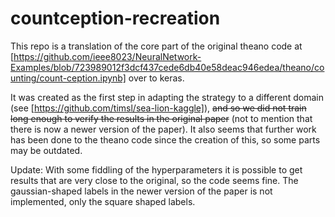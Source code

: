# countception-recreation
This repo is a translation of the core part of the original theano code at 
[https://github.com/ieee8023/NeuralNetwork-Examples/blob/723989012f3dcf437cede6db40e58deac946edea/theano/counting/count-ception.ipynb] over to keras.

It was created as the first step in adapting the strategy to a different domain (see [https://github.com/timsl/sea-lion-kaggle]), ~~and so we did not train long enough to verify the results in the original paper~~ (not to mention that there is now a newer version of the paper).
It also seems that further work has been done to the theano code since the creation of this, so some parts may be outdated.

Update: With some fiddling of the hyperparameters it is possible to get results that are very close to the original, so the code seems fine. The gaussian-shaped labels in the newer version of the paper is not implemented, only the square shaped labels.
